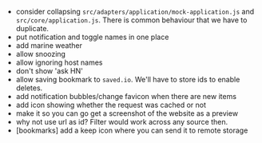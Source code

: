 * consider collapsing `src/adapters/application/mock-application.js` and `src/core/application.js`. There is common behaviour that we have to duplicate.
* put notification and toggle names in one place
* add marine weather
* allow snoozing 
* allow ignoring host names
* don't show 'ask HN'
* allow saving bookmark to `saved.io`. We'll have to store ids to enable deletes.
* add notification bubbles/change favicon when there are new items
* add icon showing whether the request was cached or not
* make it so you can go get a screenshot of the website as a preview
* why not use url as id? Filter would work across any source then.
* [bookmarks] add a keep icon where you can send it to remote storage